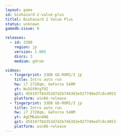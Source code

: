 ```yaml
---
layout: game
id: biohazard-2-value-plus
titlel: Biohazard 2 Value Plus
status: unknown
gamedb-issue: 0

releases:
  - id: 33DB
    region: jp
    version: 1.005
    discs: 3
    medium: gdrom

videos:
  - fingerprint: 33DB GD-ROM2/3 jp
    title: Intro auto run
    hw: i7 2720qm, GeForce 540M
    yt: Wu5GtNtgT0I
    git: d59197f84353d7d2b746383e9277d9ed7c8c4053
    platform: win86-release
  - fingerprint: 33DB GD-ROM1/3 jp
    title: Intro auto run
    hw: i7 2720qm, GeForce 540M
    yt: AgCMKaGn4NQ
    git: d59197f84353d7d2b746383e9277d9ed7c8c4053
    platform: win86-release
---
```

